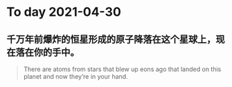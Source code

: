 
# To day 2021-04-30


## 千万年前爆炸的恒星形成的原子降落在这个星球上，现在落在你的手中。
> There are atoms from stars that blew up eons ago that landed on this planet and now they’re in your hand.

    